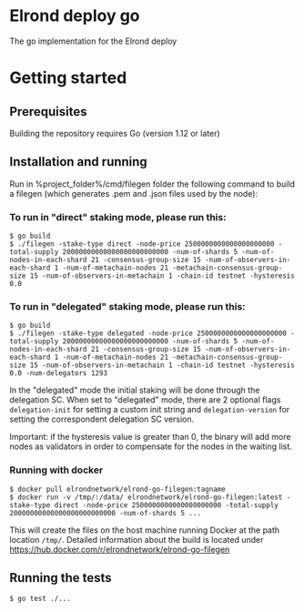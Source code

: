 # Elrond deploy go

The go implementation for the Elrond deploy

# Getting started

## Prerequisites

Building the repository requires Go (version 1.12 or later)

## Installation and running

Run in  %project_folder%/cmd/filegen folder the following command to build a filegen (which generates .pem and .json
 files used by the node):
 
 ### To run in "direct" staking mode, please run this:
 ```
 $ go build
$ ./filegen -stake-type direct -node-price 2500000000000000000000 -total-supply 20000000000000000000000000 -num-of-shards 5 -num-of-nodes-in-each-shard 21 -consensus-group-size 15 -num-of-observers-in-each-shard 1 -num-of-metachain-nodes 21 -metachain-consensus-group-size 15 -num-of-observers-in-metachain 1 -chain-id testnet -hysteresis 0.0
 ```

 ### To run in "delegated" staking mode, please run this:
 ```
 $ go build
$ ./filegen -stake-type delegated -node-price 2500000000000000000000 -total-supply 20000000000000000000000000 -num-of-shards 5 -num-of-nodes-in-each-shard 21 -consensus-group-size 15 -num-of-observers-in-each-shard 1 -num-of-metachain-nodes 21 -metachain-consensus-group-size 15 -num-of-observers-in-metachain 1 -chain-id testnet -hysteresis 0.0 -num-delegators 1293
 ```

In the "delegated" mode the  initial staking will be done through the delegation SC. When set to "delegated" mode, there are 
2 optional flags `delegation-init` for setting a custom init string and `delegation-version` for setting the correspondent 
delegation SC version.

Important: if the hysteresis value is greater than 0, the binary will add more nodes as validators in order to 
compensate for the nodes in the waiting list. 

### Running with docker
```
$ docker pull elrondnetwork/elrond-go-filegen:tagname
$ docker run -v /tmp/:/data/ elrondnetwork/elrond-go-filegen:latest -stake-type direct -node-price 2500000000000000000000 -total-supply 20000000000000000000000000 -num-of-shards 5 ...
```
This will create the files on the host machine running Docker at the path location `/tmp/`.
Detailed information about the build is located under https://hub.docker.com/r/elrondnetwork/elrond-go-filegen
 
## Running the tests
```
$ go test ./...
```
